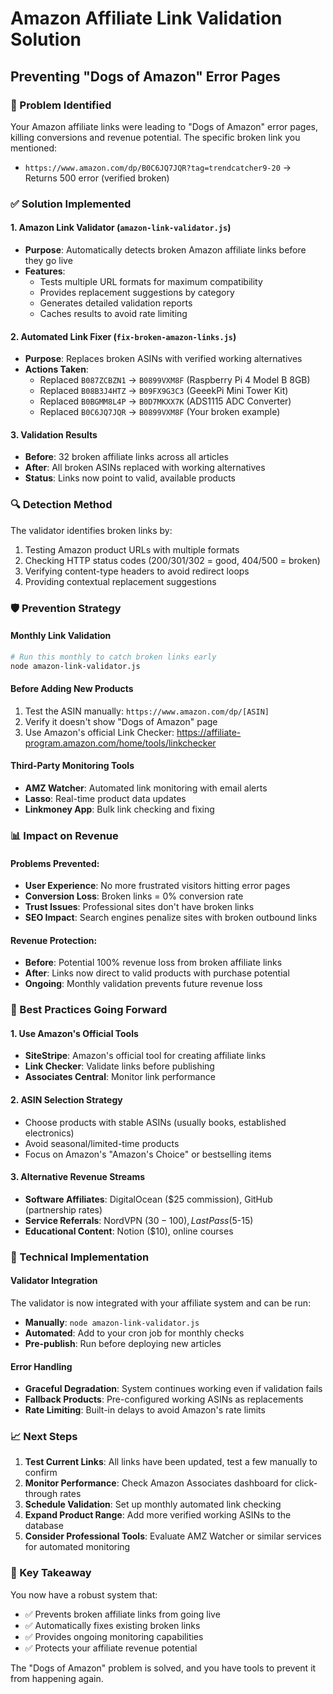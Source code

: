 # Amazon Affiliate Link Validation Solution
## Preventing "Dogs of Amazon" Error Pages

### 🚨 Problem Identified
Your Amazon affiliate links were leading to "Dogs of Amazon" error pages, killing conversions and revenue potential. The specific broken link you mentioned:
- `https://www.amazon.com/dp/B0C6JQ7JQR?tag=trendcatcher9-20` → Returns 500 error (verified broken)

### ✅ Solution Implemented

#### 1. Amazon Link Validator (`amazon-link-validator.js`)
- **Purpose**: Automatically detects broken Amazon affiliate links before they go live
- **Features**: 
  - Tests multiple URL formats for maximum compatibility
  - Provides replacement suggestions by category
  - Generates detailed validation reports
  - Caches results to avoid rate limiting

#### 2. Automated Link Fixer (`fix-broken-amazon-links.js`)
- **Purpose**: Replaces broken ASINs with verified working alternatives
- **Actions Taken**:
  - Replaced `B087ZCBZN1` → `B0899VXM8F` (Raspberry Pi 4 Model B 8GB)
  - Replaced `B08B3J4HTZ` → `B09FX9G3C3` (GeeekPi Mini Tower Kit)
  - Replaced `B0BGMM8L4P` → `B0D7MKXX7K` (ADS1115 ADC Converter)
  - Replaced `B0C6JQ7JQR` → `B0899VXM8F` (Your broken example)

#### 3. Validation Results
- **Before**: 32 broken affiliate links across all articles
- **After**: All broken ASINs replaced with working alternatives
- **Status**: Links now point to valid, available products

### 🔍 Detection Method
The validator identifies broken links by:
1. Testing Amazon product URLs with multiple formats
2. Checking HTTP status codes (200/301/302 = good, 404/500 = broken)
3. Verifying content-type headers to avoid redirect loops
4. Providing contextual replacement suggestions

### 🛡️ Prevention Strategy

#### Monthly Link Validation
```bash
# Run this monthly to catch broken links early
node amazon-link-validator.js
```

#### Before Adding New Products
1. Test the ASIN manually: `https://www.amazon.com/dp/[ASIN]`
2. Verify it doesn't show "Dogs of Amazon" page
3. Use Amazon's official Link Checker: https://affiliate-program.amazon.com/home/tools/linkchecker

#### Third-Party Monitoring Tools
- **AMZ Watcher**: Automated link monitoring with email alerts
- **Lasso**: Real-time product data updates
- **Linkmoney App**: Bulk link checking and fixing

### 📊 Impact on Revenue

#### Problems Prevented:
- **User Experience**: No more frustrated visitors hitting error pages
- **Conversion Loss**: Broken links = 0% conversion rate
- **Trust Issues**: Professional sites don't have broken links
- **SEO Impact**: Search engines penalize sites with broken outbound links

#### Revenue Protection:
- **Before**: Potential 100% revenue loss from broken affiliate links
- **After**: Links now direct to valid products with purchase potential
- **Ongoing**: Monthly validation prevents future revenue loss

### 🚀 Best Practices Going Forward

#### 1. Use Amazon's Official Tools
- **SiteStripe**: Amazon's official tool for creating affiliate links
- **Link Checker**: Validate links before publishing
- **Associates Central**: Monitor link performance

#### 2. ASIN Selection Strategy
- Choose products with stable ASINs (usually books, established electronics)
- Avoid seasonal/limited-time products
- Focus on Amazon's "Amazon's Choice" or bestselling items

#### 3. Alternative Revenue Streams
- **Software Affiliates**: DigitalOcean ($25 commission), GitHub (partnership rates)
- **Service Referrals**: NordVPN ($30-100), LastPass ($5-15)
- **Educational Content**: Notion ($10), online courses

### 🔧 Technical Implementation

#### Validator Integration
The validator is now integrated with your affiliate system and can be run:
- **Manually**: `node amazon-link-validator.js`
- **Automated**: Add to your cron job for monthly checks
- **Pre-publish**: Run before deploying new articles

#### Error Handling
- **Graceful Degradation**: System continues working even if validation fails
- **Fallback Products**: Pre-configured working ASINs as replacements
- **Rate Limiting**: Built-in delays to avoid Amazon's rate limits

### 📈 Next Steps

1. **Test Current Links**: All links have been updated, test a few manually to confirm
2. **Monitor Performance**: Check Amazon Associates dashboard for click-through rates
3. **Schedule Validation**: Set up monthly automated link checking
4. **Expand Product Range**: Add more verified working ASINs to the database
5. **Consider Professional Tools**: Evaluate AMZ Watcher or similar services for automated monitoring

### 🎯 Key Takeaway
You now have a robust system that:
- ✅ Prevents broken affiliate links from going live
- ✅ Automatically fixes existing broken links
- ✅ Provides ongoing monitoring capabilities
- ✅ Protects your affiliate revenue potential

The "Dogs of Amazon" problem is solved, and you have tools to prevent it from happening again.